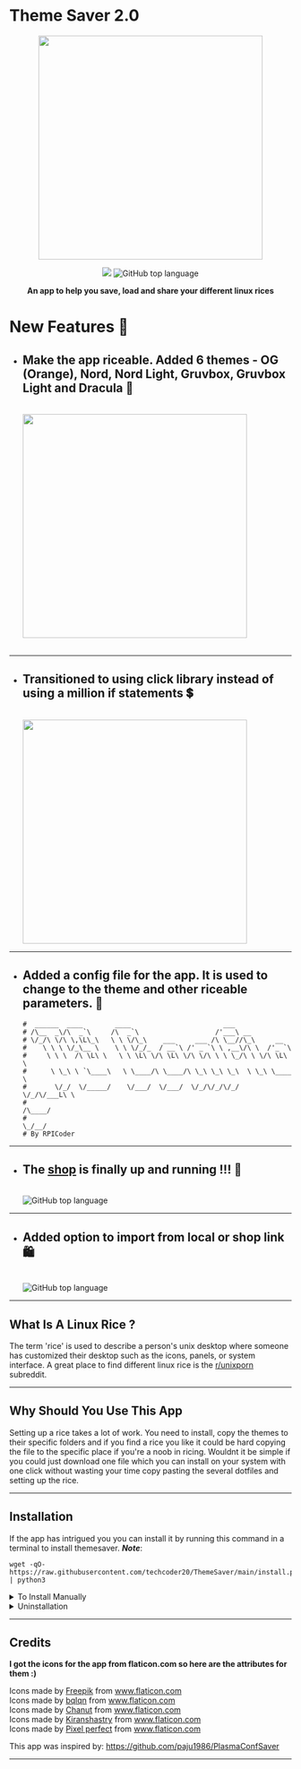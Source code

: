 # Theme Saver 2.0

<p align="center">
  <img width="400" src="https://raw.githubusercontent.com/techcoder20/ThemeSaver/main/Screenshots/AllIcons.gif">  
</p>

<p align="center">
  <img src="https://img.shields.io/badge/Platform-GNU/Linux-orange?style=for-the-badge&logo=Linux">

  <img alt="GitHub top language" src="https://img.shields.io/github/languages/top/techcoder20/themesaver?logo=Python&style=for-the-badge">

</p>

<p align="center">
<b> An app to help you save, load and share your different linux rices </b>
</p>

# New Features 🚀
- ## Make the app riceable. Added 6 themes - OG (Orange), Nord, Nord Light, Gruvbox, Gruvbox Light and Dracula 🌈

  <br>
  <img width="400" src="https://raw.githubusercontent.com/techcoder20/ThemeSaver/main/Screenshots/AllWindows.gif">
  <br>
  <br>

<hr>

- ## Transitioned to using click library instead of using a million if statements 💲
  <br>
  <img width="400" src="https://click.palletsprojects.com/en/8.0.x/_images/click-logo.png">
  <br>

<hr>

- ## Added a config file for the app. It is used to change to the theme and other riceable parameters. 📁

  ```
  #  ______  ____        ____                       ___
  # /\__  _\/\  _`\     /\  _`\                   /'___\ __
  # \/_/\ \/\ \,\L\_\   \ \ \/\_\    ___     ___ /\ \__//\_\     __
  #    \ \ \ \/_\__ \    \ \ \/_/_  / __`\ /' _ `\ \ ,__\/\ \  /'_ `\
  #     \ \ \  /\ \L\ \   \ \ \L\ \/\ \L\ \/\ \/\ \ \ \_/\ \ \/\ \L\ \
  #      \ \_\ \ `\____\   \ \____/\ \____/\ \_\ \_\ \_\  \ \_\ \____ \
  #       \/_/  \/_____/    \/___/  \/___/  \/_/\/_/\/_/   \/_/\/___L\ \
  #                                                              /\____/
  #                                                              \_/__/
  # By RPICoder
  ```

<hr>

- ## The [shop](https://themesaver.herokuapp.com/shop) is finally up and running !!! 🛒
  <br>
  <img alt="GitHub top language" src="https://raw.githubusercontent.com/techcoder20/ThemeSaver/main/Screenshots/Shop.png">
  <br>

<hr>

- ## Added option to import from local or shop link 🛍️
  <br>
  <img alt="GitHub top language" src="https://raw.githubusercontent.com/techcoder20/ThemeSaver/main/Screenshots/ShopImportWindow.png">
  <br>

<hr>

## What Is A Linux Rice ?

The term 'rice' is used to describe a person's unix desktop where someone has customized their desktop such as the icons, panels, or system interface. A great place to find different linux rice is the [r/unixporn](https://www.reddit.com/r/unixporn) subreddit.

<hr>

## Why Should You Use This App

Setting up a rice takes a lot of work. You need to install, copy the themes to their specific folders and if you find a rice you like it could be hard copying the file to the specific place if you're a noob in ricing. Wouldnt it be simple if you could just download one file which you can install on your system with one click without wasting your time copy pasting the several dotfiles and setting up the rice.

<hr>

## Installation

If the app has intrigued you you can install it by running this command in a terminal to install themesaver. **_Note_**:

```
wget -qO- https://raw.githubusercontent.com/techcoder20/ThemeSaver/main/install.py | python3
```

<details>
<summary>To Install Manually</summary>
To manually install ThemeSaver:
 
```
git clone https://github.com/techcoder20/themesaver ~/ThemeSaver
python3 ~/ThemeSaver/install.py
```
</details>

<details>
<summary>Uninstallation</summary>
If you dont like themesaver for some reason you can uninstall by running this command in a terminal.

```
python3 ~/.themesaver/uninstall.py
```

</details>

<hr>

## Credits

<b>I got the icons for the app from flaticon.com so here are the attributes for them :)</b>

<div>Icons made by <a href="https://www.freepik.com" title="Freepik">Freepik</a> from <a href="https://www.flaticon.com/" title="Flaticon">www.flaticon.com</a></div>
<div>Icons made by <a href="https://www.flaticon.com/authors/bqlqn" title="bqlqn">bqlqn</a> from <a href="https://www.flaticon.com/" title="Flaticon">www.flaticon.com</a></div>
<div>Icons made by <a href="https://www.flaticon.com/authors/chanut" title="Chanut">Chanut</a> from <a href="https://www.flaticon.com/" title="Flaticon">www.flaticon.com</a></div>
<div>Icons made by <a href="https://www.flaticon.com/authors/kiranshastry" title="Kiranshastry">Kiranshastry</a> from <a href="https://www.flaticon.com/" title="Flaticon">www.flaticon.com</a></div>
<div>Icons made by <a href="https://www.flaticon.com/authors/pixel-perfect" title="Pixel perfect">Pixel perfect</a> from <a href="https://www.flaticon.com/" title="Flaticon">www.flaticon.com</a></div>       
   
   
This app was inspired by: https://github.com/paju1986/PlasmaConfSaver

<hr>
